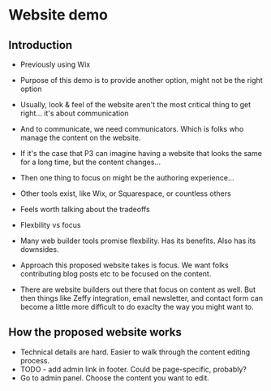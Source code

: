 # Website demo


## Introduction

- Previously using Wix
- Purpose of this demo is to provide another option, might not be the right option
- Usually, look & feel of the website aren't the most critical thing to get right... it's about communication
- And to communicate, we need communicators. Which is folks who manage the content on the website.
- If it's the case that P3 can imagine having a website that looks the same for a long time, but the content changes...
- Then one thing to focus on might be the authoring experience...

- Other tools exist, like Wix, or Squarespace, or countless others
- Feels worth talking about the tradeoffs
- Flexbility vs focus
- Many web builder tools promise flexbility. Has its benefits. Also has its downsides.
- Approach this proposed website takes is focus. We want folks contributing blog posts etc to be focused on the content.
- There are website builders out there that focus on content as well. But then things like Zeffy integration, email newsletter, and contact form can become a little more difficult to do exaclty the way you might want to.

## How the proposed website works

- Technical details are hard. Easier to walk through the content editing process.
- TODO - add admin link in footer. Could be page-specific, probably?
- Go to admin panel. Choose the content you want to edit.